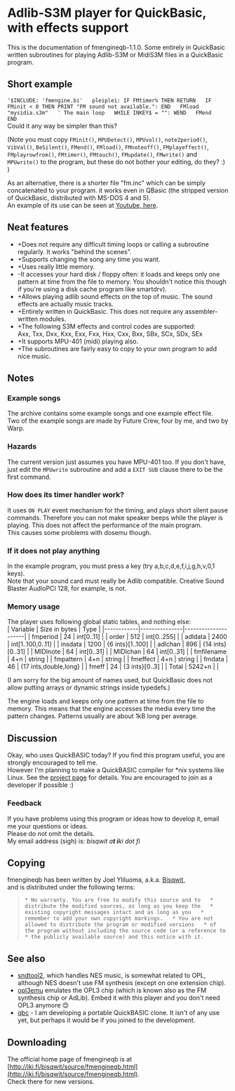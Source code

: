 # Adlib-S3M player for QuickBasic, with effects support

This is the documentation of fmengineqb-1.1.0. Some entirely in QuickBasic written subroutines for playing Adlib-S3M or MidiS3M files in a QuickBasic program.

## Short example

`'$INCLUDE: 'fmengine.bi'   pleiplei: IF FMtimer% THEN RETURN   IF FMinit < 0 THEN PRINT "FM sound not available.": END   FMload "mysidia.s3m"   ' The main loop   WHILE INKEY$ = "": WEND   FMend   END`  
Could it any way be simpler than this?  

(Note you must copy `FMinit()`, `MPUDetect()`, `MPUvol()`, `note2period()`, `VibVal()`, `BeSilent()`, `FMend()`, `FMload()`, `FMnoteoff()`, `FMplayeffect()`, `FMplayrowfrom()`, `FMtimer()`, `FMtouch()`, `FMupdate()`, `FMwrite()` and `MPUwrite()` to the program, but these do not bother your editing, do they? :) )

As an alternative, there is a shorter file "fm.inc" which can be simply concatenated to your program. it works even in QBasic (the stripped version of QuickBasic, distributed with MS-DOS 4 and 5).  
An example of its use can be seen at [Youtube, here](http://www.youtube.com/watch?v=TUa5HJUebEA).

## Neat features

* +Does not require any difficult timing loops or calling a subroutine regularly. It works "behind the scenes".
* +Supports changing the song any time you want.
* +Uses really little memory.
* \-It accesses your hard disk / floppy often: it loads and keeps only one pattern at time from the file to memory. You shouldn't notice this though if you're using a disk cache program like smartdrv).
* +Allows playing adlib sound effects on the top of music. The sound effects are actually music tracks.
* +Entirely written in QuickBasic. This does not require any assembler-written modules.
* +The following S3M effects and control codes are supported:  
    Axx, Txx, Dxx, Kxx, Exx, Fxx, Hxx, Cxx, Bxx, SBx, SCx, SDx, SEx
* +It supports MPU-401 (midi) playing also.
* +The subroutines are fairly easy to copy to your own program to add nice music.

## Notes

### Example songs

The archive contains some example songs and one example effect file.  
Two of the example songs are made by Future Crew, four by me, and two by Warp.

### Hazards

The current version just assumes you have MPU-401 too. If you don't have, just edit the `MPUwrite` subroutine and add a `EXIT SUB` clause there to be the first command.

### How does its timer handler work?

It uses `ON PLAY` event mechanism for the timing, and plays short silent pause commands. Therefore you can not make speaker beeps while the player is playing. This does not affect the performance of the main program.  
This causes some problems with dosemu though.

### If it does not play anything

In the example program, you must press a key (try a,b,c,d,e,f,i,j,g,h,v,0,1 keys).  
Note that your sound card must really be Adlib compatible. Creative Sound Blaster AudioPCI 128, for example, is not.

### Memory usage

The player uses following global static tables, and nothing else:  
| Variable   | Size in bytes | Type                |
|------------|---------------|---------------------|
| fmperiod   | 24            | int[0..11]          |
| order      | 512           | int[0..255]         |
| adldata    | 2400          | int[1..100,0..11]   |
| insdata    | 1200          | {6 ints}[1..100]    |
| adlchan    | 896           | {14 ints}[0..31]    |
| MIDInote   | 64            | int[0..31]          |
| MIDIchan   | 64            | int[0..31]          |
| fmfilename | 4+n           | string              |
| fmpattern  | 4+n           | string              |
| fmeffect   | 4+n           | string              |
| fmdata     | 46            | {17 ints,double,long} |
| fmeff      | 24            | {3 ints}[0..3]      |
| Total      | 5242+n        |                     |

(I am sorry for the big amount of names used, but QuickBasic does not allow putting arrays or dynamic strings inside typedefs.)

The engine loads and keeps only one pattern at time from the file to memory. This means that the engine accesses the media every time the pattern changes. Patterns usually are about 1kB long per average.

## Discussion

Okay, who uses QuickBASIC today? If you find this program useful, you are strongly encouraged to tell me.  
However I'm planning to make a QuickBASIC compiler for \*nix systems like Linux. See the [project page](http://iki.fi/bisqwit/source/qbc.html) for details. You are encouraged to join as a developer if possible :)

### Feedback

If you have problems using this program or ideas how to develop it, email me your questions or ideas.  
Please do not omit the details.  
My email address (sigh) is: _bisqwit a**t i**ki dot fi_

## Copying

fmengineqb has been written by Joel Yliluoma, a.k.a. [Bisqwit](http://iki.fi/bisqwit/),  
and is distributed under the following terms:

> `* No warranty. You are free to modify this source and to   * distribute the modified sources, as long as you keep the   * existing copyright messages intact and as long as you   * remember to add your own copyright markings.   * You are not allowed to distribute the program or modified versions   * of the program without including the source code (or a reference to   * the publicly available source) and this notice with it.`

## See also

* [sndtool2](/source/sndtool2.html), which handles NES music, is somewhat related to OPL, although NES doesn't use FM synthesis (except on one extension chip).
* [opl3emu](/source/opl3emu.html) emulates the OPL3 chip (which is known also as the FM synthesis chip or AdLib). Embed it with this player and you don't need OPL3 anymore 😊
* [qbc](/source/qbc.html) - I am developing a portable QuickBASIC clone. It isn't of any use yet, but perhaps it would be if you joined to the development.

## Downloading

The official home page of fmengineqb is at [http://iki.fi/bisqwit/source/fmengineqb.html](http://iki.fi/bisqwit/source/fmengineqb.html).  
Check there for new versions.

